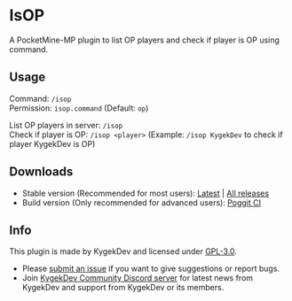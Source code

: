 # IsOP

A PocketMine-MP plugin to list OP players and check if player is OP using command.

## Usage

Command: `/isop`\
Permission: `isop.command` (Default: `op`)

List OP players in server: `/isop`\
Check if player is OP: `/isop <player>` (Example: `/isop KygekDev` to check if player KygekDev is OP)

## Downloads

- Stable version (Recommended for most users): [Latest](https://github.com/KygekDev/IsOP/releases/latest) | [All releases](https://github.com/KygekDev/IsOP/releases)
- Build version (Only recommended for advanced users): [Poggit CI](https://poggit.pmmp.io/ci/KygekDev/IsOP/~)

## Info

This plugin is made by KygekDev and licensed under [GPL-3.0](/LICENSE).

- Please [submit an issue](https://github.com/KygekDev/IsOP/issues) if you want to give suggestions or report bugs.
- Join [KygekDev Community Discord server](https://discord.gg/TstDS9jZf7) for latest news from KygekDev and support from KygekDev or its members.
